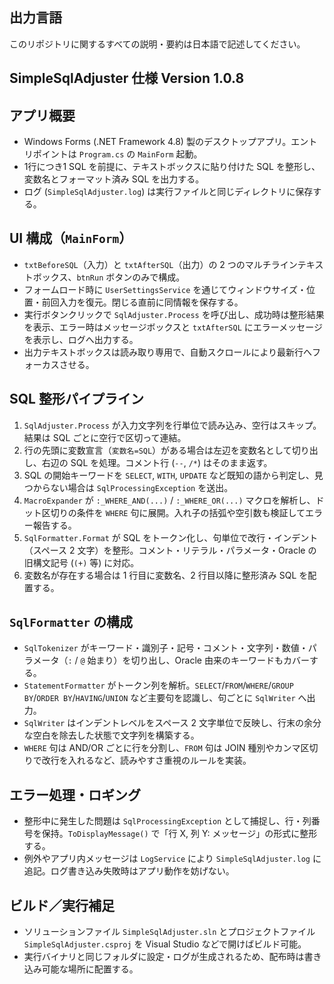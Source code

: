 ## 出力言語
このリポジトリに関するすべての説明・要約は日本語で記述してください。

## SimpleSqlAdjuster 仕様  Version 1.0.8

## アプリ概要
- Windows Forms (.NET Framework 4.8) 製のデスクトップアプリ。エントリポイントは `Program.cs` の `MainForm` 起動。
- 1行につき1 SQL を前提に、テキストボックスに貼り付けた SQL を整形し、変数名とフォーマット済み SQL を出力する。
- ログ (`SimpleSqlAdjuster.log`) は実行ファイルと同じディレクトリに保存する。

## UI 構成（`MainForm`）
- `txtBeforeSQL`（入力）と `txtAfterSQL`（出力）の 2 つのマルチラインテキストボックス、`btnRun` ボタンのみで構成。
- フォームロード時に `UserSettingsService` を通じてウィンドウサイズ・位置・前回入力を復元。閉じる直前に同情報を保存する。
- 実行ボタンクリックで `SqlAdjuster.Process` を呼び出し、成功時は整形結果を表示、エラー時はメッセージボックスと `txtAfterSQL` にエラーメッセージを表示し、ログへ出力する。
- 出力テキストボックスは読み取り専用で、自動スクロールにより最新行へフォーカスさせる。

## SQL 整形パイプライン
1. `SqlAdjuster.Process` が入力文字列を行単位で読み込み、空行はスキップ。結果は SQL ごとに空行で区切って連結。
2. 行の先頭に変数宣言（`変数名=SQL`）がある場合は左辺を変数名として切り出し、右辺の SQL を処理。コメント行 (`--`, `/*`) はそのまま返す。
3. SQL の開始キーワードを `SELECT`, `WITH`, `UPDATE` など既知の語から判定し、見つからない場合は `SqlProcessingException` を送出。
4. `MacroExpander` が `:_WHERE_AND(...)` / `:_WHERE_OR(...)` マクロを解析し、ドット区切りの条件を `WHERE` 句に展開。入れ子の括弧や空引数も検証してエラー報告する。
5. `SqlFormatter.Format` が SQL をトークン化し、句単位で改行・インデント（スペース 2 文字）を整形。コメント・リテラル・パラメータ・Oracle の旧構文記号 (`(+)` 等) に対応。
6. 変数名が存在する場合は 1 行目に変数名、2 行目以降に整形済み SQL を配置する。

## `SqlFormatter` の構成
- `SqlTokenizer` がキーワード・識別子・記号・コメント・文字列・数値・パラメータ（`:` / `@` 始まり）を切り出し、Oracle 由来のキーワードもカバーする。
- `StatementFormatter` がトークン列を解析。`SELECT`/`FROM`/`WHERE`/`GROUP BY`/`ORDER BY`/`HAVING`/`UNION` など主要句を認識し、句ごとに `SqlWriter` へ出力。
- `SqlWriter` はインデントレベルをスペース 2 文字単位で反映し、行末の余分な空白を除去した状態で文字列を構築する。
- `WHERE` 句は AND/OR ごとに行を分割し、`FROM` 句は JOIN 種別やカンマ区切りで改行を入れるなど、読みやすさ重視のルールを実装。

## エラー処理・ロギング
- 整形中に発生した問題は `SqlProcessingException` として捕捉し、行・列番号を保持。`ToDisplayMessage()` で「行 X, 列 Y: メッセージ」の形式に整形する。
- 例外やアプリ内メッセージは `LogService` により `SimpleSqlAdjuster.log` に追記。ログ書き込み失敗時はアプリ動作を妨げない。

## ビルド／実行補足
- ソリューションファイル `SimpleSqlAdjuster.sln` とプロジェクトファイル `SimpleSqlAdjuster.csproj` を Visual Studio などで開けばビルド可能。
- 実行バイナリと同じフォルダに設定・ログが生成されるため、配布時は書き込み可能な場所に配置する。
